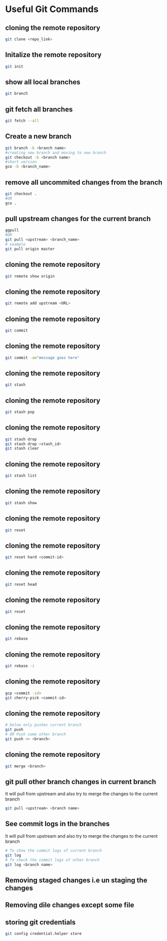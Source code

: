 # Useful Git Commands

## cloning the remote repository
```bash
git clone <repo_link>
```

## Initalize the remote repository
```bash
git init
```

## show all local branches
```bash
git branch
```

## git fetch all branches
```bash
git fetch --all
```

## Create a new branch
```bash
git branch -b <branch name>
#creating new branch and moving to new branch
git checkout -b <branch name>
#short version
gco -b <branch_name>
```

## remove all uncommited changes from the branch
```bash
git checkout .
#OR
gco .
```

## pull upstream changes for the current branch
```bash
ggpull
#OR
git pull <upstream> <branch_name>
# example
git pull origin master
```



## cloning the remote repository
```bash
git remote show origin
```

## cloning the remote repository
```bash
git remote add upstream <URL>
```

## cloning the remote repository

```bash
git commit
```

## cloning the remote repository
```bash
git commit -am"message goes here"
```

## cloning the remote repository
```bash
git stash
```

## cloning the remote repository
```bash
git stash pop 
```

## cloning the remote repository
```bash
git stash drop
git stash drop <stash_id>
git stash clear
```

## cloning the remote repository
```bash
git stash list
```

## cloning the remote repository
```bash
git stash show  
```


## cloning the remote repository
```bash
git reset 
```

## cloning the remote repository
```bash
git reset hard <commit-id> 
```

## cloning the remote repository
```bash
git reset head 
```

## cloning the remote repository
```bash
git reset 
```


## cloning the remote repository
```bash
git rebase 
```


## cloning the remote repository
```bash
git rebase -i 
```

## cloning the remote repository
```bash
gcp <commit -id>
git cherry-pick <commit-id> 
```

## cloning the remote repository
```bash
# below only pushes current branch
git push
# OR Push some other branch
git push <> <branch>
```

## cloning the remote repository
```bash
git merge <branch> 
```

## git pull other branch changes in current branch 
It will pull from upstream and also try to merge the changes to the current branch
```bash
git pull <upstream> <branch name>
```


## See commit logs in the branches 
It will pull from upstream and also try to merge the changes to the current branch
```bash
# To show the commit logs of current branch
git log
# To check the commit logs of other branch
git log <branch name>
```

## Removing staged changes i.e un staging the changes

## Removing dile changes except some file

## storing git credentials
```bash
git config credential.helper store
```

